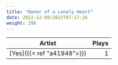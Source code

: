 ```yaml
---
title: "Owner of a Lonely Heart"
date: 2022-12-08/2022T07:17:26
weight: 398
---
```




 Artist | Plays 
----- | -----:
[Yes]({{< ref "a41948">}}) | 1
